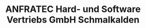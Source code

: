 ---
title: "ANFRATEC Hard- und Software Vertriebs GmbH Schmalkalden"
url: /schmalkalden/anfratec-hard-und-software-vertriebs-gmbh-schmalkalden/
shop: Computer
---